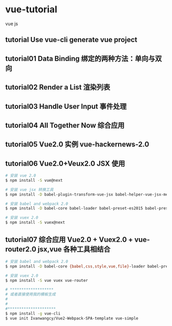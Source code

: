 # vue-tutorial
vue js
## tutorial Use vue-cli generate vue project
## tutorial01 Data Binding 绑定的两种方法：单向与双向
## tutorial02 Render a List 渲染列表
## tutorial03 Handle User Input 事件处理
## tutorial04 All Together Now 综合应用
## tutorial05 Vue2.0 实例 vue-hackernews-2.0
## tutorial06 Vue2.0+Veux2.0 JSX 使用
```sh
# 安装 vue 2.0
$ npm install -S vue@next

# 安装 vue jsx 转换工具
$ npm install -D babel-plugin-transform-vue-jsx babel-helper-vue-jsx-merge-props babel-plugin-syntax-jsx

# 安装 babel and webpack 2.0
$ npm install -D babel-core babel-loader babel-preset-es2015 babel-preset-stage-2 webpack@beta

# 安装 vuex 2.0
$ npm install -S vuex@next
```
## tutorial07 综合应用 Vue2.0 + Vuex2.0 + vue-router2.0 jsx,vue 各种工具相结合
```sh
# 安装 babel and webpack 2.0
$ npm install -D babel-core {babel,css,style,vue,file}-loader babel-preset-es2015 babel-preset-stage-2 webpack@beta webpack-dev-server@beta babel-plugin-transform-vue-jsx babel-helper-vue-jsx-merge-props babel-plugin-syntax-jsx cross-env

# 安装 vuex 2.0
$ npm install -S vue vuex vue-router

# *******************
# 或者直接使用我的模板生成
#
#
#*********************
$ npm install -g vue-cli
$ vue init Ivanwangcy/Vue2-Webpack-SPA-template vue-simple
```
